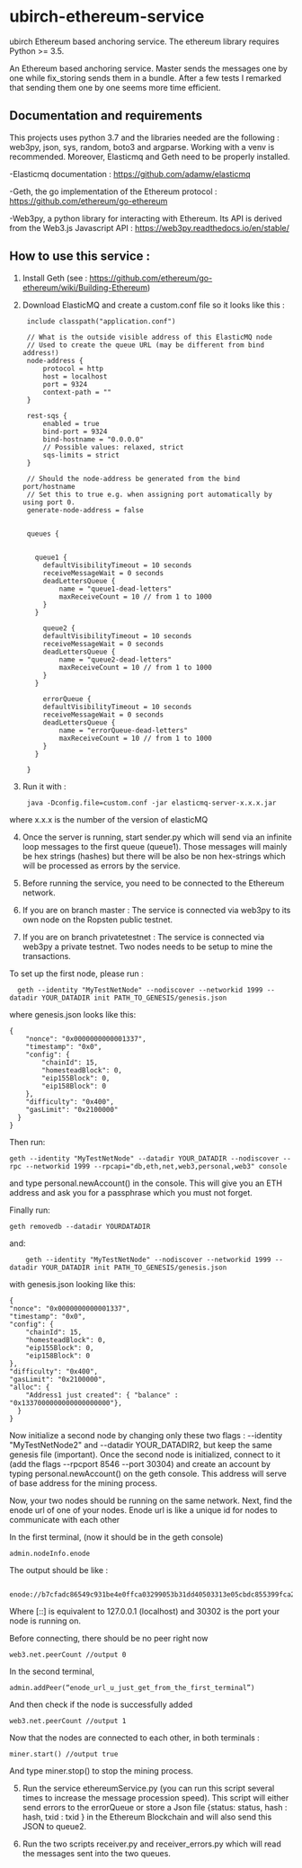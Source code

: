 # ubirch-ethereum-service
ubirch Ethereum based anchoring service. The ethereum library requires Python >= 3.5.

An Ethereum based anchoring service. Master sends the messages one by one while fix_storing sends them in a bundle.
After a few tests I remarked that sending them one by one seems more time efficient.

## Documentation and requirements
This projects uses python 3.7 and the libraries needed are the following :
web3py, json, sys, random, boto3 and argparse. Working with a venv is recommended.
Moreover, Elasticmq and Geth need to be properly installed.

-Elasticmq documentation : https://github.com/adamw/elasticmq

-Geth, the go implementation of the Ethereum protocol : https://github.com/ethereum/go-ethereum

-Web3py, a python library for interacting with Ethereum. Its API is derived from the Web3.js Javascript API : https://web3py.readthedocs.io/en/stable/
    
## How to use this service :

1. Install Geth (see : https://github.com/ethereum/go-ethereum/wiki/Building-Ethereum)

2. Download ElasticMQ and create a custom.conf file so it looks like this :


        include classpath("application.conf")

        // What is the outside visible address of this ElasticMQ node
        // Used to create the queue URL (may be different from bind address!)
        node-address {
            protocol = http
            host = localhost
            port = 9324
            context-path = ""
        }

        rest-sqs {
            enabled = true
            bind-port = 9324
            bind-hostname = "0.0.0.0"
            // Possible values: relaxed, strict
            sqs-limits = strict
        }

        // Should the node-address be generated from the bind port/hostname
        // Set this to true e.g. when assigning port automatically by using port 0.
        generate-node-address = false


        queues {


          queue1 {
            defaultVisibilityTimeout = 10 seconds
            receiveMessageWait = 0 seconds
            deadLettersQueue {
                name = "queue1-dead-letters"
                maxReceiveCount = 10 // from 1 to 1000
            }
          }

            queue2 {
            defaultVisibilityTimeout = 10 seconds
            receiveMessageWait = 0 seconds
            deadLettersQueue {
                name = "queue2-dead-letters"
                maxReceiveCount = 10 // from 1 to 1000
            }
          }

            errorQueue {
            defaultVisibilityTimeout = 10 seconds
            receiveMessageWait = 0 seconds
            deadLettersQueue {
                name = "errorQueue-dead-letters"
                maxReceiveCount = 10 // from 1 to 1000
            }
          }

        }

3. Run it with :

        java -Dconfig.file=custom.conf -jar elasticmq-server-x.x.x.jar

where x.x.x is the number of the version of elasticMQ

4. Once the server is running, start sender.py which will send via an infinite loop messages to the first queue (queue1). Those messages will mainly be hex strings (hashes) but there will be also be non hex-strings which will be processed as errors by the service.

5. Before running the service, you need to be connected to the Ethereum network.

  1. If you are on branch master :
  The service is connected via web3py to its own node on the Ropsten public testnet.



  2. If you are on branch privatetestnet :
  The service is connected via web3py a private testnet. Two nodes needs to be setup to mine the transactions.

  To set up the first node, please run :

      geth --identity "MyTestNetNode" --nodiscover --networkid 1999 --datadir YOUR_DATADIR init PATH_TO_GENESIS/genesis.json

where genesis.json looks like this:

    {
        "nonce": "0x0000000000001337",
        "timestamp": "0x0",
        "config": {
            "chainId": 15,
            "homesteadBlock": 0,
            "eip155Block": 0,
            "eip158Block": 0
        },
        "difficulty": "0x400",
        "gasLimit": "0x2100000"
      }
    }


Then run:

    geth --identity "MyTestNetNode" --datadir YOUR_DATADIR --nodiscover --rpc --networkid 1999 --rpcapi="db,eth,net,web3,personal,web3" console

and type personal.newAccount() in the console. This will give you an ETH address and ask you for a passphrase which you must not forget.

Finally run:

    geth removedb --datadir YOURDATADIR

and:

        geth --identity "MyTestNetNode" --nodiscover --networkid 1999 --datadir YOUR_DATADIR init PATH_TO_GENESIS/genesis.json

with genesis.json looking like this:

    {
    "nonce": "0x0000000000001337",
    "timestamp": "0x0",
    "config": {
        "chainId": 15,
        "homesteadBlock": 0,
        "eip155Block": 0,
        "eip158Block": 0
    },
    "difficulty": "0x400",
    "gasLimit": "0x2100000",
    "alloc": {
        "Address1 just created": { "balance" : "0x1337000000000000000000"},
      }
    }

Now initialize a second node by changing only these two flags : --identity "MyTestNetNode2" and --datadir YOUR_DATADIR2, but keep the same genesis file (important).
Once the second node is initialized, connect to it (add the flags --rpcport 8546 --port 30304) and create an account by typing personal.newAccount() on the geth console. This address will serve of base address for the mining process.

Now, your two nodes should be running on the same network. Next, find the enode url of one of your nodes.
Enode url is like a unique id for nodes to communicate with each other

In the first terminal, (now it should be in the geth console)

    admin.nodeInfo.enode

The output should be like : 

        enode://b7cfadc86549c931be4e0ffca03299053b31dd40503313e05cbdc855399fca225623dd7e2e262a1f45e01137345641c4d90b88080cd678a03867f53bca890315@[::]:30302

Where [::] is equivalent to 127.0.0.1 (localhost) and 30302 is the port your node is running on.


Before connecting, there should be no peer right now

    web3.net.peerCount //output 0
    
In the second terminal,

    admin.addPeer(“enode_url_u_just_get_from_the_first_terminal”)
    
And then check if the node is successfully added

    web3.net.peerCount //output 1

Now that the nodes are connected to each other, in both terminals : 

    miner.start() //output true

And type miner.stop() to stop the mining process.

5. Run the service ethereumService.py (you can run this script several times to increase the message procession speed). This script will either send errors to the errorQueue or store a Json file {status: status, hash : hash, txid : txid } in the Ethereum Blockchain and will also send this JSON to queue2.

6. Run the two scripts receiver.py and receiver_errors.py which will read the messages sent into the two queues.
